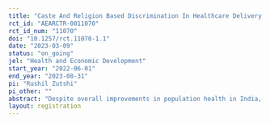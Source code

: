 ```yaml
---
title: "Caste And Religion Based Discrimination In Healthcare Delivery: Evidence From India"
rct_id: "AEARCTR-0011070"
rct_id_num: "11070"
doi: "10.1257/rct.11070-1.1"
date: "2023-03-09"
status: "on_going"
jel: "Health and Economic Development"
start_year: "2022-06-01"
end_year: "2023-08-31"
pi: "Rushil Zutshi"
pi_other: ""
abstract: "Despite overall improvements in population health in India, there remain significant differences in health outcomes along caste and religious lines. Due to the lack of rigorous evidence, it is unclear if these differences stem from a lack of access to healthcare or discrimination at point of care. I use a randomized controlled trial to measure the discrimination faced by patients at point of care by private health care providers in Bihar, India. I use standardized patients (SPs) seeking care for asthma and randomly vary their religious and caste presentation to measure the causal effect of caste and religion on technical and interpersonal quality of care. SPs presenting as Muslims with religious indicators (such as eyeliner, a beard, and skullcap) received technical quality of care scores that were 0.29 standard deviations lower than upper-caste Hindu SPs and interpersonal quality of care scores that were 0.19 standard deviations lower than Hindu SPs. SPs presenting as Muslims without any religious indicators (only a Muslim name) or as Dalit (individuals of a lower-caste or without a caste) also received lower technical quality of care scores than upper-caste Hindu SPs but did not experience significantly worse interpersonal quality of care. I also find that, although minority providers provide better care to all patient types compared to Hindu providers, the disparity in healthcare quality experienced by minority patients was larger at minority providers.  These finds suggest that differences in health outcomes among underserved minorities such as Muslims and Dalits are driven, in part, by discrimination at the point of care – often by providers of the same religious or caste identity. The results suggest that interventions such as implicit-bias training could help improve outcomes for these groups. "
layout: registration
---
```


